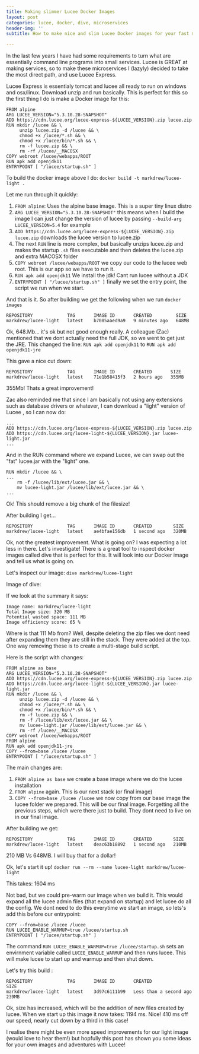 ```yaml
---
title: Making slimmer Lucee Docker Images
layout: post
categories: lucee, docker, dive, microservices
header-img: ''
subtitle: How to make nice and slim Lucee Docker images for your fast microservices.

---
```

In the last few years I have had some requirements to turn what are essentially command line programs into small services. Lucee is GREAT at making services, so to make these microservices I (lazyly) decided to take the most direct path, and use Lucee Express. 

Lucee Express is essentialy tomcat and lucee all ready to run on windows and osx/linux. Download unzip and run basically. This is perfect for this so the first thing I do is make a Docker image for this:

```
FROM alpine
ARG LUCEE_VERSION="5.3.10.28-SNAPSHOT"
ADD https://cdn.lucee.org/lucee-express-${LUCEE_VERSION}.zip lucee.zip
RUN mkdir /lucee && \
     unzip lucee.zip -d /lucee && \
     chmod +x /lucee/*.sh && \
     chmod +x /lucee/bin/*.sh && \
     rm -f lucee.zip && \
     rm -rf /lucee/__MACOSX
COPY webroot /lucee/webapps/ROOT
RUN apk add openjdk11
ENTRYPOINT [ "/lucee/startup.sh" ]

```
To build the docker image above I do:
`docker build -t markdrew/lucee-light .`

Let me run through it quickly:

1. `FROM alpine`: Uses the alpine base image. This is a super tiny linux distro
1. `ARG LUCEE_VERSION="5.3.10.28-SNAPSHOT"` this means when I build the image I can just change the version of lucee by passing `--build-arg LUCEE_VERSION=5.4` for example
1. `ADD https://cdn.lucee.org/lucee-express-${LUCEE_VERSION}.zip lucee.zip` downloads the lucee version to lucee.zip
1. The next `RUN` line is more complex, but basically unzips lucee.zip and makes the startup `.sh` files executable and then deletes the lucee.zip and extra MACOSX folder
1. `COPY webroot /lucee/webapps/ROOT` we copy our code to the lucee web root. This is our app so we have to run it. 
1. `RUN apk add openjdk11` We install the jdk! Cant run lucee without a JDK
1. `ENTRYPOINT [ "/lucee/startup.sh" ]` finally we set the entry point, the script we run when we start.

And that is it. So after building we get the following when we run `docker images`
```
REPOSITORY             TAG       IMAGE ID       CREATED         SIZE
markdrew/lucee-light   latest    b7085aaed9a9   9 minutes ago   648MB
```

Ok, 648.Mb... it's ok but not good enough really. A colleague (Zac) mentioned that we dont actually need the full JDK, so we went to get just the JRE. This changed the line:
`RUN apk add openjdk11`
to 
`RUN apk add openjdk11-jre`

This gave a nice cut down:
```
REPOSITORY             TAG       IMAGE ID       CREATED       SIZE
markdrew/lucee-light   latest    71e1b58415f3   2 hours ago   355MB
```
355Mb! Thats a great improvement! 

Zac also reminded me that since I am basically not using any extensions such as database drivers or whatever, I can download a "light" version of Lucee , so I can now do:

```
...
ADD https://cdn.lucee.org/lucee-express-${LUCEE_VERSION}.zip lucee.zip
ADD https://cdn.lucee.org/lucee-light-${LUCEE_VERSION}.jar lucee-light.jar
...
```

And in the RUN command where we expand Lucee, we can swap out the "fat" lucee.jar with the "light" one.

```
RUN mkdir /lucee && \
...
    rm -f /lucee/lib/ext/lucee.jar && \
    mv lucee-light.jar /lucee/lib/ext/lucee.jar && \
...
```    
Ok! This should remove a big chunk of the filesize! 

After building I get...

```
REPOSITORY             TAG       IMAGE ID       CREATED        SIZE                
markdrew/lucee-light   latest    ae4bfae156db   1 second ago   320MB
```

Ok, not the greatest improvement. What is going on? I was expecting a lot less in there. Let's investigate!
There is a great tool to inspect docker images called dive that is perfect for this. It will look into our Docker image and tell us what is going on.

Let's inspect our image:
`dive markdrew/lucee-light`

Image of dive:


If we look at the summary it says:

```
Image name: markdrew/lucee-light
Total Image size: 320 MB
Potential wasted space: 111 MB
Image efficiency score: 65 %
```

Where is that 111 Mb from? Well, despite deleting the zip files we dont need after expanding them they are still in the stack. They were added at the top. One way removing these is to create a multi-stage build script. 

Here is the script with changes:

```
FROM alpine as base
ARG LUCEE_VERSION="5.3.10.28-SNAPSHOT"
ADD https://cdn.lucee.org/lucee-express-${LUCEE_VERSION}.zip lucee.zip
ADD https://cdn.lucee.org/lucee-light-${LUCEE_VERSION}.jar lucee-light.jar
RUN mkdir /lucee && \
     unzip lucee.zip -d /lucee && \
     chmod +x /lucee/*.sh && \
     chmod +x /lucee/bin/*.sh && \
     rm -f lucee.zip && \
     rm -f /lucee/lib/ext/lucee.jar && \
     mv lucee-light.jar /lucee/lib/ext/lucee.jar && \
     rm -rf /lucee/__MACOSX
COPY webroot /lucee/webapps/ROOT
FROM alpine
RUN apk add openjdk11-jre
COPY --from=base /lucee /lucee
ENTRYPOINT [ "/lucee/startup.sh" ]
```
The main changes are:
1. `FROM alpine as base` we create a base image where we do the lucee installation
1. `FROM alpine` again. This is our next stack (or final image)
1. `COPY --from=base /lucee /lucee` we now copy from our base image the lucee folder we prepared. This will be our final image. Forgetting all the previous steps, which were there just to build. They dont need to live on in our final image. 

After building we get:

```
REPOSITORY             TAG       IMAGE ID       CREATED        SIZE                 
markdrew/lucee-light   latest    deac63b18892   1 second ago   210MB
```

210 MB Vs 648MB. I will buy that for a dollar! 

Ok, let's start it up! 
`docker run --rm --name lucee-light markdrew/lucee-light`

This takes: 1604 ms

Not bad, but we could pre-warm our image when we build it. This would expand all the lucee admin files (that expand on startup) and let lucee do all the config. We dont need to do this everytime we start an image, so lets's add this before our entrypoint:

```
COPY --from=base /lucee /lucee
RUN LUCEE_ENABLE_WARMUP=true /lucee/startup.sh
ENTRYPOINT [ "/lucee/startup.sh" ]
```
The command `RUN LUCEE_ENABLE_WARMUP=true /lucee/startup.sh` sets an envirnment variable called `LUCEE_ENABLE_WARMUP` and then runs lucee. This will make lucee to start up and warmup and then shut down.

Let's try this build :
```
REPOSITORY             TAG       IMAGE ID       CREATED                  SIZE         
markdrew/lucee-light   latest    3d97c6111b99   Less than a second ago   239MB
```

Ok, size has increased, which will be the addition of new files created by lucee. When we start up this image it now takes:  1194 ms. Nice! 410 ms off our speed, nearly cut down by a third in this case!

I realise there might be even more speed improvements for our light image (would love to hear them!) but hopfully this post has shown you some ideas for your own images and adventures with Lucee!